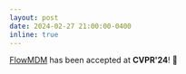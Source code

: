```yaml
---
layout: post
date: 2024-02-27 21:00:00-0400
inline: true
---
```


<a href="https://barquerogerman.github.io/FlowMDM/" target="_blank">FlowMDM</a> has been accepted at <b>CVPR'24</b>! 🥳
